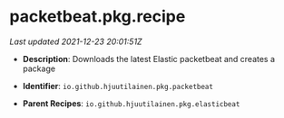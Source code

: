 # packetbeat.pkg.recipe

_Last updated 2021-12-23 20:01:51Z_

- **Description**: Downloads the latest Elastic packetbeat and creates a package

- **Identifier**: `io.github.hjuutilainen.pkg.packetbeat`

- **Parent Recipes**: `io.github.hjuutilainen.pkg.elasticbeat`
